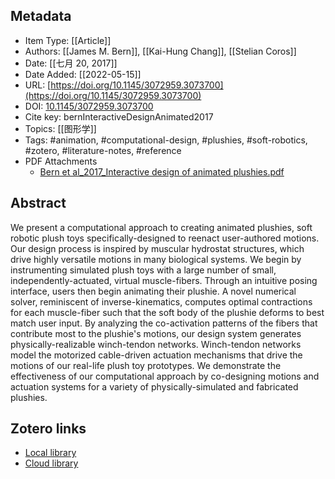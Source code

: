 ## Metadata

* Item Type: [[Article]]
* Authors: [[James M. Bern]], [[Kai-Hung Chang]], [[Stelian Coros]]
* Date: [[七月 20, 2017]]
* Date Added: [[2022-05-15]]
* URL: [https://doi.org/10.1145/3072959.3073700](https://doi.org/10.1145/3072959.3073700)
* DOI: [10.1145/3072959.3073700](https://doi.org/10.1145/3072959.3073700)
* Cite key: bernInteractiveDesignAnimated2017
* Topics: [[图形学]]
* Tags: #animation, #computational-design, #plushies, #soft-robotics, #zotero, #literature-notes, #reference
* PDF Attachments
	- [Bern et al_2017_Interactive design of animated plushies.pdf](zotero://open-pdf/library/items/6544FPMW)
## Abstract

We present a computational approach to creating animated plushies, soft robotic plush toys specifically-designed to reenact user-authored motions. Our design process is inspired by muscular hydrostat structures, which drive highly versatile motions in many biological systems. We begin by instrumenting simulated plush toys with a large number of small, independently-actuated, virtual muscle-fibers. Through an intuitive posing interface, users then begin animating their plushie. A novel numerical solver, reminiscent of inverse-kinematics, computes optimal contractions for each muscle-fiber such that the soft body of the plushie deforms to best match user input. By analyzing the co-activation patterns of the fibers that contribute most to the plushie's motions, our design system generates physically-realizable winch-tendon networks. Winch-tendon networks model the motorized cable-driven actuation mechanisms that drive the motions of our real-life plush toy prototypes. We demonstrate the effectiveness of our computational approach by co-designing motions and actuation systems for a variety of physically-simulated and fabricated plushies.
##  Zotero links
* [Local library](zotero://select/items/1_XQTBNHPD)
* [Cloud library](http://zotero.org/users/8989203/items/XQTBNHPD)